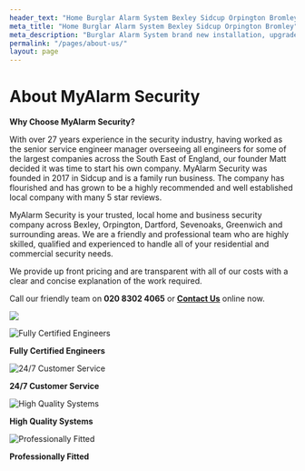 ```yaml
---
header_text: "Home Burglar Alarm System Bexley Sidcup Orpington Bromley"
meta_title: "Home Burglar Alarm System Bexley Sidcup Orpington Bromley"
meta_description: "Burglar Alarm System brand new installation, upgrade, service, battery change, panel replacement, decommision. Bexley, Dartford, Orpington, Bromley, Sevenoaks."
permalink: "/pages/about-us/"
layout: page
---
```


# About MyAlarm Security 

**Why Choose MyAlarm Security?**

With over 27 years experience in the security industry, having worked as the senior service engineer manager overseeing all engineers for some of the largest companies across the South East of England, our founder Matt decided it was time to start his own company. MyAlarm Security was founded in 2017 in Sidcup and is a family run business. The company has flourished and has grown to be a highly recommended and well established local company with many 5 star reviews.

MyAlarm Security is your trusted, local home and business security company across Bexley, Orpington, Dartford, Sevenoaks, Greenwich and surrounding areas. We are a friendly and professional team who are highly skilled, qualified and experienced to handle all of your residential and commercial security needs.

We provide up front pricing and are transparent with all of our costs with a clear and concise explanation of the work required.

Call our friendly team on **020 8302 4065** or [**Contact Us**](/contact.php) online now.

![](https://res.cloudinary.com/kbs/image/upload/f_auto,q_auto/kn0qr1ujabqxosacfamc.webp)

![Fully Certified Engineers](https://res.cloudinary.com/kbs/image/upload/f_auto,q_auto/fwpfv2puojru2u2ks6gr.webp)

**Fully Certified Engineers**

![24/7 Customer Service](https://res.cloudinary.com/kbs/image/upload/f_auto,q_auto/tkiznag6ogjvhhqyw3ph.webp)

**24/7 Customer Service**

![High Quality Systems](https://res.cloudinary.com/kbs/image/upload/f_auto,q_auto/jffbllclgfvjzwir2pqr.webp)

**High Quality Systems**

![Professionally Fitted](https://res.cloudinary.com/kbs/image/upload/f_auto,q_auto/qfioyjlsi8djqiablpbw.webp)

**Professionally Fitted**